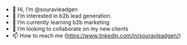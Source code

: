 - 👋 Hi, I’m @souravleadgen
- 👀 I’m interested in b2b lead generation.
- 🌱 I’m currently learning b2b marketing
- 💞️ I’m looking to collaborate on my new clients
- 📫 How to reach me (https://www.linkedin.com/in/souravleadgen/)

<!---
souravleadgen/souravleadgen is a ✨ special ✨ repository because its `README.md` (this file) appears on your GitHub profile.
You can click the Preview link to take a look at your changes.
--->
